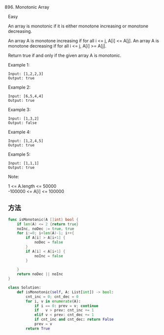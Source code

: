 896. Monotonic Array


Easy


An array is monotonic if it is either monotone increasing or monotone decreasing.

An array A is monotone increasing if for all i <= j, A[i] <= A[j].  An array A is monotone decreasing if for all i <= j, A[i] >= A[j].

Return true if and only if the given array A is monotonic.

 

Example 1:

```
Input: [1,2,2,3]
Output: true
```

Example 2:

```
Input: [6,5,4,4]
Output: true
```

Example 3:

```
Input: [1,3,2]
Output: false
```

Example 4:

```
Input: [1,2,4,5]
Output: true
```

Example 5:

```
Input: [1,1,1]
Output: true
```
 

Note:

1 <= A.length <= 50000  
-100000 <= A[i] <= 100000


## 方法

```go
func isMonotonic(A []int) bool {
    if len(A) <= 2 {return true}
    noInc, noDec := true, true
    for i:=0; i<len(A)-1; i++{
        if A[i] > A[i+1] {
            noDec = false
        }
        if A[i] < A[i+1] {
            noInc = false
        }
        
    }
    return noDec || noInc
}
```



```python
class Solution:
    def isMonotonic(self, A: List[int]) -> bool:
        cnt_inc = 0; cnt_dec = 0
        for i, v in enumerate(A):
            if i == 0: prev = v; continue
            if   v > prev: cnt_inc += 1
            elif v < prev: cnt_dec += 1
            if cnt_inc and cnt_dec: return False
            prev = v
        return True
```
